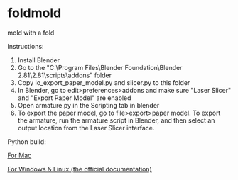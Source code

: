 # foldmold
mold with a fold

Instructions:
1. Install Blender
2. Go to the "C:\Program Files\Blender Foundation\Blender 2.81\2.81\scripts\addons" folder
3. Copy io_export_paper_model.py and slicer.py to this folder
4. In Blender, go to edit>preferences>addons and make sure "Laser Slicer" and "Export Paper Model" are enabled
5. Open armature.py in the Scripting tab in blender
6. To export the paper model, go to file>export>paper model. To export the armature, run the armature script in Blender, and then select an output location from the Laser Slicer interface.


Python build:

[For Mac](./install_bpy_mac.md)

[For Windows & Linux (the official documentation)](https://wiki.blender.org/wiki/Building_Blender/Other/BlenderAsPyModule)
